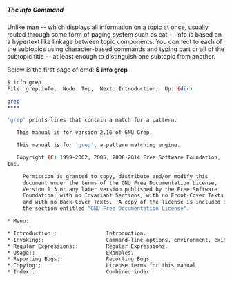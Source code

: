 #####  The info Command
Unlike man -- which displays all information on a topic at once, usually routed through some form of paging system such as cat -- info is based on a hypertext like linkage between topic components. You connect to each of the subtopics using character-based commands and typing part or all of the subtopic title -- at least enough to distinguish one subtopic from another.

Below is the first page of cmd: **$ info grep**
``` sh
$ info grep
File: grep.info,  Node: Top,  Next: Introduction,  Up: (dir)

grep
****

'grep' prints lines that contain a match for a pattern.

   This manual is for version 2.16 of GNU Grep.

   This manual is for 'grep', a pattern matching engine.

   Copyright (C) 1999-2002, 2005, 2008-2014 Free Software Foundation,
Inc.

     Permission is granted to copy, distribute and/or modify this
     document under the terms of the GNU Free Documentation License,
     Version 1.3 or any later version published by the Free Software
     Foundation; with no Invariant Sections, with no Front-Cover Texts,
     and with no Back-Cover Texts.  A copy of the license is included in
     the section entitled "GNU Free Documentation License".

* Menu:

* Introduction::                Introduction.
* Invoking::                    Command-line options, environment, exit status.
* Regular Expressions::         Regular Expressions.
* Usage::                       Examples.
* Reporting Bugs::              Reporting Bugs.
* Copying::                     License terms for this manual.
* Index::                       Combined index.

```

